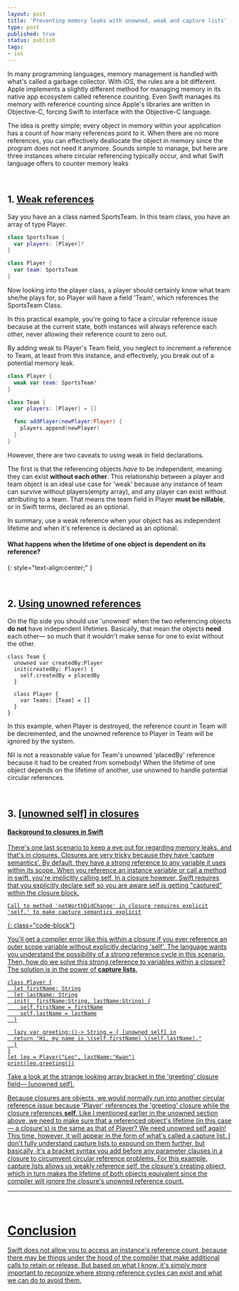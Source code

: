 ```yaml
---
layout: post
title: 'Preventing memory leaks with unowned, weak and capture lists'
type: post
published: true
status: publish
tags:
- ios
---
```


In many programming languages, memory management is handled with what's called a garbage collector. With iOS, the rules are a bit different. Apple implements a slightly different method for managing memory in its native app ecosystem called reference counting. Even Swift manages its memory with reference counting since Apple's libraries are written in Objective-C, forcing Swift to interface with the Objective-C language.
<!--more-->

The idea is pretty simple; every object in memory within your application has a count of how many references point to it. When there are no more references, you can effectively deallocate the object in memory since the program does not need it anymore. Sounds simple to manage, but here are three instances where circular referencing typically occur, and what Swift language offers to counter memory leaks

<br>

## 1. <u>Weak references</u>
Say you have an a class named SportsTeam. In this team class, you have an array of type Player.

```swift
class SportsTeam {
  var players: [Player]?
}
```

```swift
class Player {
  var team: SportsTeam
}
```

Now looking into the player class, a player should certainly know what team she/he plays for, so Player will have a field 'Team', which references the SportsTeam Class.

In this practical example, you're going to face a circular reference issue because at the current state, both instances will always reference each other, never allowing their reference count to zero out.

By adding weak to Player's Team field, you neglect to increment a reference to Team, at least from this instance, and effectively, you break out of a potential memory leak.

```swift
class Player {
  weak var team: SportsTeam?
}

class Team {
  var players: [Player] = []

  func addPlayer(newPlayer:Player) {
    players.append(newPlayer)
  }
}
```

However, there are two caveats to using weak in field declarations.

The first is that the referencing objects _have_ to be independent, meaning they can exist **without each other**. This relationship between a player and team object is an ideal use case for 'weak' because any instance of team can survive without players(empty array), and any player can exist without attributing to a team. That means the team field in Player **must be nillable**, or in Swift terms, declared as an optional.

In summary, use a weak reference when your object has as independent lifetime and when it's reference is declared as an optional.

#### What happens when the lifetime of one object is dependent on its reference?
{: style="text-align:center;" }

<br>

## 2. <u>Using unowned references</u>
On the flip side you should use 'unowned' when the two referencing objects <b>do not</b> have independent lifetimes. Basically, that mean the objects <b>need</b> each other— so much that it wouldn't make sense for one to exist without the other.

```
class Team {
  unowned var createdBy:Player
  init(createdBy: Player) {
    self.createdBy = placedBy
  }

  class Player {
    var Teams: [Team] = []
  }
}
```
In this example, when Player is destroyed, the reference count in Team will be decremented, and the unowned reference to Player in Team will be ignored by the system.

Nil is not a reasonable value for Team's unowned 'placedBy' reference because it had to be created from somebody! When the lifetime of one object depends on the lifetime of another, use unowned to handle potential circular references.  


<br>

## 3. <u>[unowned self] in closures<u>

#### Background to closures in Swift
There's one last scenario to keep a eye out for regarding  memory leaks, and that's in closures. Closures are very tricky because they have 'capture semantics'. By default, they have a strong reference to any variable it uses within its scope. When you reference an instance variable or call a method in swift, you're implicitly calling self. In a closure however, Swift requires that you explicitly declare self so you are aware self is getting "captured" within the closure block.

```
Call to method 'netWorthDidChange' in closure requires explicit
'self.' to make capture semantics explicit
```
{: class="code-block"}

You'll get a compiler error like this within a closure if you ever reference an outer scope variable without explicitly declaring 'self'. The language wants you understand the possibility of a strong reference cycle in this scenario. Then, how do we solve this strong reference to variables within a closure? The solution is in the power of **capture lists**.

```
class Player {
  let firstName: String
  let lastName: String
  init(_ firstName:String, lastName:String) {
    self.firstName = firstName
    self.lastName = lastName
  }

  lazy var greeting:()-> String = { [unowned self] in
  return "Hi, my name is \(self.firstName) \(self.lastName)."
  }
}
let leo = Player("Leo", lastName:"Kwan")
print(leo.greeting())
```

Take a look at the strange looking array bracket in the 'greeting' closure field— [unowned self].

Because closures are objects, we would normally run into another circular reference issue because 'Player' references the 'greeting' closure while the closure references **self**. Like I mentioned earlier in the unowned section above, we need to make sure that a referenced object's lifetime (in this case— a closure's) is the same as that of Player? We need unowned self again!
<br>
This time, however, it will appear in the form of what's called a capture list. I don't fully understand capture lists to expound on them further, but basically, it's a bracket syntax you add before any parameter clauses in a closure to circumvent circular reference problems. For this example, capture lists allows us weakly reference self, the closure's creating object, which in turn makes the lifetime of both objects equivalent since the compiler will ignore the closure's unowned reference count.
<hr>
<br>

# Conclusion
Swift does not allow you to access an instance's reference count, because there may be things under the hood of the compiler that make additional calls to retain or release. But based on what I know, it's simply more important to recognize where strong reference cycles can exist and what we can do to avoid them.
